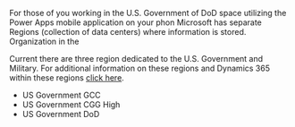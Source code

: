 For those of you working in the U.S. Government of DoD space utilizing the Power Apps mobile application on your phon Microsoft has separate Regions (collection of data centers) where information is stored.  Organization in the

Current there are three region dedicated to the U.S. Government and Military. For additional information on these regions and Dynamics 365 within these regions [click here](https://docs.microsoft.com/en-us/power-platform/admin/microsoft-dynamics-365-government).
 - US Government GCC
 - US Government CGG High
 - US Government DoD


<!--stackedit_data:
eyJoaXN0b3J5IjpbLTY5NTAwNjQ3NCw4OTYzMzM0ODldfQ==
-->